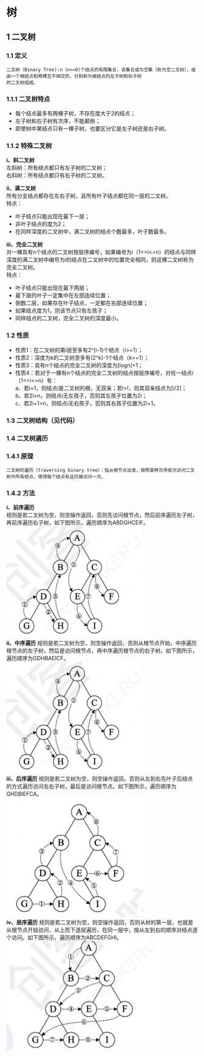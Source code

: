 # 树
## 1 二叉树
### 1.1 定义
    二叉树（Binary Tree):n（n>=0)个结点的有限集合，该集合或为空集（称为空二叉树），或由一个根结点和两棵互不相交的、分别称为根结点的左子树和右子树
    的二叉树组成。
### 1.1.1 二叉树特点
* 每个结点最多有两棵子树，不存在度大于2的结点；
* 左子树和右子树有次序，不能颠倒；
* 即使树中某结点只有一棵子树，也要区分它是左子树还是右子树。
### 1.1.2 特殊二叉树
**i、斜二叉树**   
  左斜树：所有结点都只有左子树的二叉树；  
  右斜树：所有结点都只有右子树的二叉树。  
  
**ii、满二叉树**  
    所有分支结点都存在左右子树，且所有叶子结点都在同一层的二叉树。  
  特点：
* 叶子结点只能出现在最下一层；
* 非叶子结点的度为2；
* 在同样深度的二叉树中，满二叉树的结点个数最多，叶子数最多。  

**iii、完全二叉树**  
    对一棵具有n个结点的二叉树按层序编号，如果编号为i（1<=i<=n）的结点与同样深度的满二叉树中编号为i的结点在二叉树中的位置完全相同，则这棵二叉树称为完全二叉树。  
  特点：
* 叶子结点只能出现在最下两层；
* 最下层的叶子一定集中在左部连续位置；
* 倒数二层，如果存在叶子结点，一定都在右部连续位置；
* 如果结点度为1，则该节点只有左孩子；
* 同样结点的二叉树，完全二叉树的深度最小。  

### 1.2 性质
* 性质1：在二叉树的第i层至多有2^(i-1)个结点（i>=1）；
* 性质2：深度为k的二叉树至多有(2^k)-1个结点（k>=1）；
* 性质3：具有n个结点的完全二叉树的深度为\[logn\]+1；
* 性质4：若对于一棵有n个结点的完全二叉树的结点按层序编号，对任一结点i（1<=i<=n）有：  
    a、若i=1，则结点i是二叉树的根，无双亲；若i>!，则其双亲结点为\[i/2\]；  
    b、若2i>n，则结点i无左孩子，否则其左孩子位置为2i；  
    c、若2i+1>n，则结点i无右孩子，否则其右孩子位置为2i+1。  
### 1.3 二叉树结构（见代码）  

### 1.4 二叉树遍历  
### 1.4.1 原理  
    二叉树的遍历（traversing binary tree）：指从根节点出发，按照某种次序依次访问二叉树中所有结点，使得每个结点有且仅被访问一次。  
### 1.4.2 方法
**i、前序遍历**  
  规则是若二叉树为空，则空操作返回，否则先访问根节点，然后前序遍历左子树，再前序遍历右子树，如下图所示，遍历顺序为ABDGHCEIF。  
  ![avatar](https://github.com/VSchenlj/dataStruct/blob/master/tree/%E4%B8%AD%E5%BA%8F%E9%81%8D%E5%8E%86.png)  
**ii、中序遍历**
  规则是若二叉树为空，则空操作返回，否则从根节点开始，中序遍历根节点的左子树，然后是访问根节点，再中序遍历根节点的右子树。如下图所示，遍历顺序为GDHBAEICF。  
  ![avatar](https://github.com/VSchenlj/dataStruct/blob/master/tree/%E4%B8%AD%E5%BA%8F%E9%81%8D%E5%8E%86.png)  
**iii、后序遍历**
  规则是若二叉树为空，则空操作返回，否则从左到右先叶子后结点的方式遍历访问左右子树，最后是访问根节点。如下图所示，遍历顺序为GHDBIEFCA。  
  ![avatar](https://github.com/VSchenlj/dataStruct/blob/master/tree/%E5%90%8E%E5%BA%8F%E9%81%8D%E5%8E%86.png)  
**iv、层序遍历**
  规则是若二叉树为空，则空操作返回，否则从树的第一层，也就是从根节点开始访问，从上而下逐层遍历，在同一层中，按从左到右的顺序对结点逐个访问。如下图所示，遍历顺序为ABCDEFGHI。  
  ![avatar](https://github.com/VSchenlj/dataStruct/blob/master/tree/%E5%B1%82%E5%BA%8F%E9%81%8D%E5%8E%86.png)  
